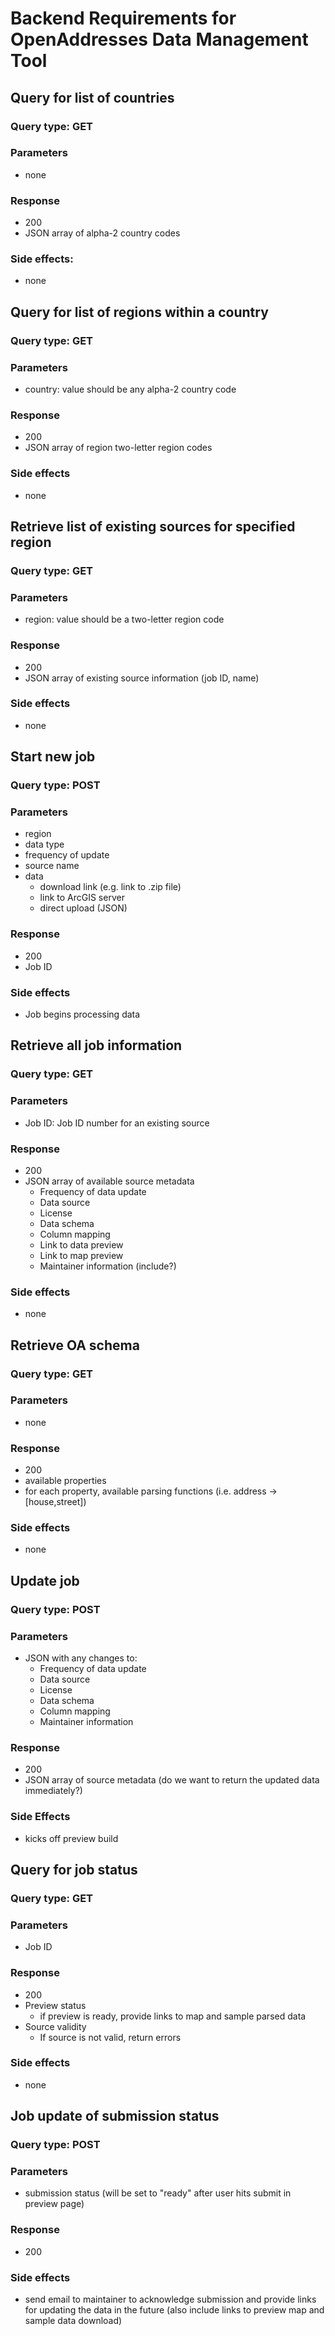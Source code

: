 # Backend Requirements for OpenAddresses Data Management Tool

## Query for list of countries
### Query type: GET
### Parameters 
- none
### Response 
- 200
- JSON array of alpha-2 country codes
### Side effects:
- none

## Query for list of regions within a country
### Query type: GET
### Parameters 
- country: value should be any alpha-2 country code
### Response
- 200
- JSON array of region two-letter region codes
### Side effects
- none

## Retrieve list of existing sources for specified region
### Query type: GET
### Parameters 
- region: value should be a two-letter region code
### Response 
- 200
- JSON array of existing source information (job ID, name)
### Side effects
- none

## Start new job
### Query type: POST
### Parameters
- region
- data type
- frequency of update
- source name
- data 
  - download link (e.g. link to .zip file)
  - link to ArcGIS server
  - direct upload (JSON)
### Response
- 200
- Job ID
### Side effects
- Job begins processing data

## Retrieve all job information
### Query type: GET
### Parameters 
- Job ID: Job ID number for an existing source
### Response 
- 200 
- JSON array of available source metadata
  - Frequency of data update
  - Data source
  - License
  - Data schema
  - Column mapping
  - Link to data preview
  - Link to map preview
  - Maintainer information (include?)
### Side effects
- none

## Retrieve OA schema
### Query type: GET
### Parameters
- none
### Response
- 200
- available properties
- for each property, available parsing functions (i.e. address -> [house,street])
### Side effects
- none

## Update job
### Query type: POST
### Parameters
- JSON with any changes to: 
  - Frequency of data update
  - Data source
  - License
  - Data schema
  - Column mapping
  - Maintainer information
### Response
- 200
- JSON array of source metadata (do we want to return the updated data immediately?)
### Side Effects
- kicks off preview build

## Query for job status
### Query type: GET
### Parameters
- Job ID
### Response
- 200
- Preview status
  - if preview is ready, provide links to map and sample parsed data
- Source validity
  - If source is not valid, return errors
### Side effects
- none

## Job update of submission status
### Query type: POST
### Parameters
- submission status (will be set to "ready" after user hits submit in preview page)
### Response
- 200
### Side effects
- send email to maintainer to acknowledge submission and provide links for updating the data in the future (also include links to preview map and sample data download)